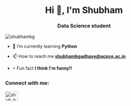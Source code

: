 <h1 align="center">Hi 👋, I'm Shubham</h1>
<h3 align="center">Data Science student </h3>

<p align="left"> <img src="https://komarev.com/ghpvc/?username=shubhambg&label=Profile%20views&color=0e75b6&style=flat" alt="shubhambg" /> </p>

- 🌱 I’m currently learning **Python**

- 📫 How to reach me **shubhambgadhave@acpce.ac.in**

- ⚡ Fun fact **I think I'm funny!!**

<h3 align="left">Connect with me:</h3>
<p align="left">
<a href="https://instagram.com/shub_ham_611" target="blank"><img align="center" src="https://raw.githubusercontent.com/rahuldkjain/github-profile-readme-generator/master/src/images/icons/Social/instagram.svg" alt="shub_ham_611" height="30" width="40" /></a>
</p>
